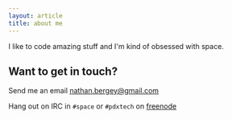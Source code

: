 ```yaml
---
layout: article
title: about me
---
```


I like to code amazing stuff and I'm kind of obsessed with space.

## Want to get in touch?

Send me an email [nathan.bergey@gmail.com](mailto:nathan.bergey@gmail.com)

Hang out on IRC in `#space` or `#pdxtech` on [freenode](http://freenode.net/using_the_network.shtml)
